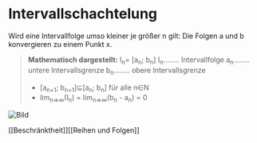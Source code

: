 # Intervallschachtelung
Wird eine Intervallfolge umso kleiner je größer n gilt:
Die Folgen a und b konvergieren zu einem Punkt x.

>**Mathematisch dargestellt:**
> I<sub>n</sub>= [a<sub>n</sub>; b<sub>n</sub>]
>I<sub>n</sub>........ Intervallfolge
>a<sub>n</sub>........ untere Intervallsgrenze
>b<sub>n</sub>........ obere Intervallsgrenze
> + [a<sub>n+1</sub>; b<sub>n+1</sub>]⊆[a<sub>n</sub>; b<sub>n</sub>]  für alle n∈N
> + lim<sub>n=>∞</sub>(I<sub>n</sub>) = lim<sub>n=>∞</sub>(b<sub>n</sub> - a<sub>n</sub>) = 0

![Bild](https://www.lernhelfer.de/sites/default/files/lexicon/article_image/BWS-MAT2-0136-04.gif)

[[Beschränktheit]][[Reihen und Folgen]]